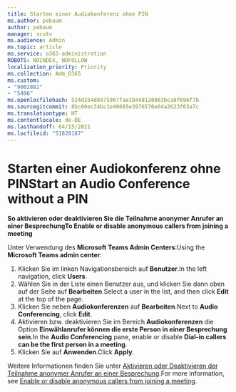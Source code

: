 ```yaml
---
title: Starten einer Audiokonferenz ohne PIN
ms.author: pebaum
author: pebaum
manager: scotv
ms.audience: Admin
ms.topic: article
ms.service: o365-administration
ROBOTS: NOINDEX, NOFOLLOW
localization_priority: Priority
ms.collection: Adm_O365
ms.custom:
- "9002882"
- "5496"
ms.openlocfilehash: 524d2b4d8475907fae18448120983bca8f696f7b
ms.sourcegitcommit: 8bc60ec34bc1e40685e3976576e04a2623f63a7c
ms.translationtype: HT
ms.contentlocale: de-DE
ms.lasthandoff: 04/15/2021
ms.locfileid: "51828187"
---
```

# <a name="start-an-audio-conference-without-a-pin"></a><span data-ttu-id="be502-102">Starten einer Audiokonferenz ohne PIN</span><span class="sxs-lookup"><span data-stu-id="be502-102">Start an Audio Conference without a PIN</span></span>

<span data-ttu-id="be502-103">**So aktivieren oder deaktivieren Sie die Teilnahme anonymer Anrufer an einer Besprechung**</span><span class="sxs-lookup"><span data-stu-id="be502-103">**To Enable or disable anonymous callers from joining a meeting**</span></span>

<span data-ttu-id="be502-104">Unter Verwendung des **Microsoft Teams Admin Centers**:</span><span class="sxs-lookup"><span data-stu-id="be502-104">Using the **Microsoft Teams admin center**:</span></span>

1. <span data-ttu-id="be502-105">Klicken Sie im linken Navigationsbereich auf **Benutzer**.</span><span class="sxs-lookup"><span data-stu-id="be502-105">In the left navigation, click **Users**.</span></span>
2. <span data-ttu-id="be502-106">Wählen Sie in der Liste einen Benutzer aus, und klicken Sie dann oben auf der Seite auf **Bearbeiten**.</span><span class="sxs-lookup"><span data-stu-id="be502-106">Select a user in the list, and then click **Edit** at the top of the page.</span></span>
3. <span data-ttu-id="be502-107">Klicken Sie neben **Audiokonferenzen** auf **Bearbeiten**.</span><span class="sxs-lookup"><span data-stu-id="be502-107">Next to **Audio Conferencing**, click **Edit**.</span></span>
4. <span data-ttu-id="be502-108">Aktivieren bzw. deaktivieren Sie im Bereich **Audiokonferenzen** die Option **Einwählanrufer können die erste Person in einer Besprechung sein**.</span><span class="sxs-lookup"><span data-stu-id="be502-108">In the **Audio Conferencing** pane, enable or disable **Dial-in callers can be the first person in a meeting**.</span></span>
5. <span data-ttu-id="be502-109">Klicken Sie auf **Anwenden**.</span><span class="sxs-lookup"><span data-stu-id="be502-109">Click **Apply**.</span></span>

<span data-ttu-id="be502-110">Weitere Informationen finden Sie unter [Aktivieren oder Deaktivieren der Teilnahme anonymer Anrufer an einer Besprechung](https://docs.microsoft.com/microsoftteams/start-an-audio-conference-over-the-phone-without-a-pin-in-teams).</span><span class="sxs-lookup"><span data-stu-id="be502-110">For more information, see [Enable or disable anonymous callers from joining a meeting](https://docs.microsoft.com/microsoftteams/start-an-audio-conference-over-the-phone-without-a-pin-in-teams).</span></span>
